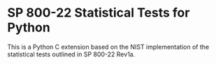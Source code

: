 # SP 800-22 Statistical Tests for Python

This is a Python C extension based on the NIST implementation of the statistical tests outlined in SP 800-22 Rev1a.
